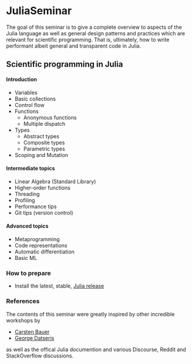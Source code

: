 # JuliaSeminar

The goal of this seminar is to give a complete overview to aspects of the Julia language as well as general design patterns and practices which are relevant for scientific programming. That is, ultimately, how to write performant albeit general and transparent code in Julia.

## Scientific programming in Julia

#### Introduction
  - Variables
  - Basic collections
  - Control flow
  - Functions
    - Anonymous functions
    - Multiple dispatch
  - Types
    - Abstract types
    - Composite types
    - Parametric types
  - Scoping and Mutation
  
#### Intermediate topics
  - Linear Algebra (Standard Library)
  - Higher-order functions
  - Threading
  - Profiling
  - Performance tips
  - Git tips (version control)
  
#### Advanced topics
  - Metaprogramming
  - Code representations
  - Automatic differentiation
  - Basic ML

### How to prepare
* Install the latest, stable, [Julia release](https://julialang.org/downloads/)

### References
The contents of this seminar were greatly inspired by other incredible workshops by
  - [Carsten Bauer](https://github.com/crstnbr)
  - [George Datseris](https://github.com/Datseris)

as well as the offical Julia documention and various Discourse, Reddit and StackOverflow discussions.